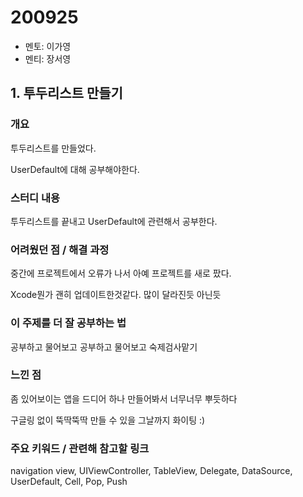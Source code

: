 # 200925

- 멘토: 이가영
- 멘티: 장서영

## 1. 투두리스트 만들기

### 개요

투두리스트를 만들었다.

UserDefault에 대해 공부해야한다.

### 스터디 내용

투두리스트를 끝내고 UserDefault에 관련해서 공부한다.

### 어려웠던 점 / 해결 과정

중간에 프로젝트에서 오류가 나서 아예 프로젝트를 새로 팠다.

Xcode뭔가 괜히 업데이트한것같다. 많이 달라진듯 아닌듯

### 이 주제를 더 잘 공부하는 법

공부하고 물어보고 공부하고 물어보고 숙제검사맡기

### 느낀 점

좀 있어보이는 앱을 드디어 하나 만들어봐서 너무너무 뿌듯하다

구글링 없이 뚝딱뚝딱 만들 수 있을 그날까지 화이팅 :)

### 주요 키워드 / 관련해 참고할 링크

navigation view, UIViewController, TableView, Delegate, DataSource, UserDefault, Cell, Pop, Push

